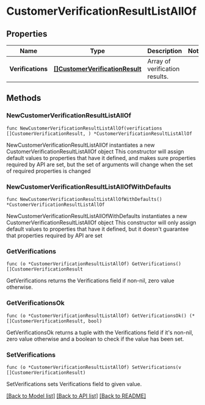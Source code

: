 # CustomerVerificationResultListAllOf

## Properties

Name | Type | Description | Notes
------------ | ------------- | ------------- | -------------
**Verifications** | [**[]CustomerVerificationResult**](CustomerVerificationResult.md) | Array of verification results. | 

## Methods

### NewCustomerVerificationResultListAllOf

`func NewCustomerVerificationResultListAllOf(verifications []CustomerVerificationResult, ) *CustomerVerificationResultListAllOf`

NewCustomerVerificationResultListAllOf instantiates a new CustomerVerificationResultListAllOf object
This constructor will assign default values to properties that have it defined,
and makes sure properties required by API are set, but the set of arguments
will change when the set of required properties is changed

### NewCustomerVerificationResultListAllOfWithDefaults

`func NewCustomerVerificationResultListAllOfWithDefaults() *CustomerVerificationResultListAllOf`

NewCustomerVerificationResultListAllOfWithDefaults instantiates a new CustomerVerificationResultListAllOf object
This constructor will only assign default values to properties that have it defined,
but it doesn't guarantee that properties required by API are set

### GetVerifications

`func (o *CustomerVerificationResultListAllOf) GetVerifications() []CustomerVerificationResult`

GetVerifications returns the Verifications field if non-nil, zero value otherwise.

### GetVerificationsOk

`func (o *CustomerVerificationResultListAllOf) GetVerificationsOk() (*[]CustomerVerificationResult, bool)`

GetVerificationsOk returns a tuple with the Verifications field if it's non-nil, zero value otherwise
and a boolean to check if the value has been set.

### SetVerifications

`func (o *CustomerVerificationResultListAllOf) SetVerifications(v []CustomerVerificationResult)`

SetVerifications sets Verifications field to given value.



[[Back to Model list]](../../README.md#documentation-for-models) [[Back to API list]](../../README.md#documentation-for-api-endpoints) [[Back to README]](../../README.md)


